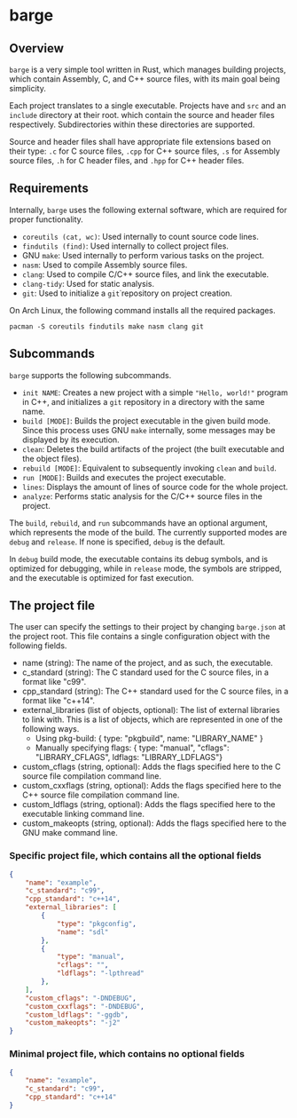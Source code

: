# barge

## Overview

`barge` is a very simple tool written in Rust, which manages building projects,
which contain Assembly, C, and C++ source files, with its main goal being
simplicity.

Each project translates to a single executable. Projects have and `src` and an
`include` directory at their root. which contain the source and header files
respectively. Subdirectories within these directories are supported.

Source and header files shall have appropriate file extensions based on their
type: `.c` for C source files, `.cpp` for C++ source files, `.s` for Assembly
source files, `.h` for C header files, and `.hpp` for C++ header files.

## Requirements

Internally, `barge` uses the following external software, which are required
for proper functionality.

- `coreutils (cat, wc)`: Used internally to count source code lines.
- `findutils (find)`: Used internally to collect project files.
- GNU `make`: Used internally to perform various tasks on the project.
- `nasm`: Used to compile Assembly source files.
- `clang`: Used to compile C/C++ source files, and link the executable.
- `clang-tidy`: Used for static analysis.
- `git`: Used to initialize a `git`˙repository on project creation.

On Arch Linux, the following command installs all the required packages.

`pacman -S coreutils findutils make nasm clang git`

## Subcommands

`barge` supports the following subcommands.

- `init NAME`: Creates a new project with a simple `"Hello, world!"` program
  in C++, and initializes a `git` repository in a directory with the same name.
- `build [MODE]`: Builds the project executable in the given build mode. Since
  this process uses GNU `make` internally, some messages may be displayed by
  its execution.
- `clean`: Deletes the build artifacts of the project (the built executable and
  the object files).
- `rebuild [MODE]`: Equivalent to subsequently invoking `clean` and `build`.
- `run [MODE]`: Builds and executes the project executable.
- `lines`: Displays the amount of lines of source code for the whole project.
- `analyze`: Performs static analysis for the C/C++ source files in the project.

The `build`, `rebuild`, and `run` subcommands have an optional argument, which
represents the mode of the build. The currently supported modes are `debug` and
`release`. If none is specified, `debug` is the default.

In `debug` build mode, the executable contains its debug symbols, and is
optimized for debugging, while in `release` mode, the symbols are stripped, and
the executable is optimized for fast execution.

## The project file

The user can specify the settings to their project by changing `barge.json` at
the project root. This file contains a single configuration object with the
following fields.

- name (string):
  The name of the project, and as such, the executable.
- c_standard (string):
  The C standard used for the C source files, in a format like "c99".
- cpp_standard (string):
  The C++ standard used for the C source files, in a format like "c++14".
- external_libraries (list of objects, optional):
  The list of external libraries to link with. This is a list of objects, which
  are represented in one of the following ways.
  - Using pkg-build: { type: "pkgbuild", name: "LIBRARY_NAME" }
  - Manually specifying flags: { type: "manual", "cflags": "LIBRARY_CFLAGS", ldflags: "LIBRARY_LDFLAGS"}
- custom_cflags (string, optional):
  Adds the flags specified here to the C source file compilation command line.
- custom_cxxflags (string, optional):
  Adds the flags specified here to the C++ source file compilation command line.
- custom_ldflags (string, optional):
  Adds the flags specified here to the executable linking command line.
- custom_makeopts (string, optional):
  Adds the flags specified here to the GNU make command line.

### Specific project file, which contains all the optional fields

```json
{
    "name": "example",
    "c_standard": "c99",
    "cpp_standard": "c++14",
    "external_libraries": [
        {
            "type": "pkgconfig",
            "name": "sdl"
        },
        {
            "type": "manual",
            "cflags": "",
            "ldflags": "-lpthread"
        },
    ],
    "custom_cflags": "-DNDEBUG",
    "custom_cxxflags": "-DNDEBUG",
    "custom_ldflags": "-ggdb",
    "custom_makeopts": "-j2"
}
```

### Minimal project file, which contains no optional fields

```json
{
    "name": "example",
    "c_standard": "c99",
    "cpp_standard": "c++14"
}
```
